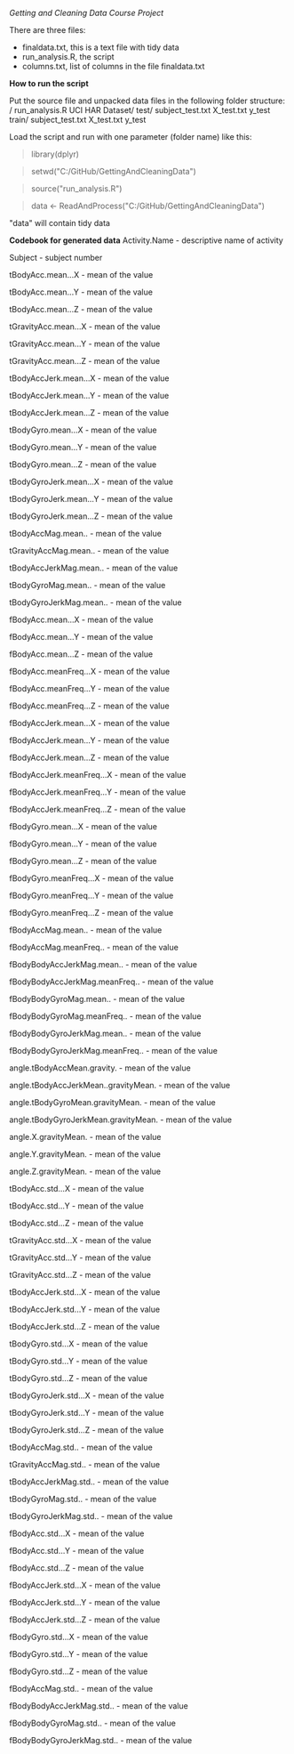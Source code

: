 *Getting and Cleaning Data Course Project*

There are three files:
- finaldata.txt, this is a text file with tidy data
- run_analysis.R, the script
- columns.txt, list of columns in the file finaldata.txt

**How to run the script**

Put the source file and unpacked data files in the following folder structure:
/
  run_analysis.R
  UCI HAR Dataset/
      test/
        subject_test.txt
        X_test.txt
        y_test
      train/
        subject_test.txt
        X_test.txt
        y_test

Load the script and run with one parameter (folder name) like this:

> library(dplyr)

> setwd("C:/GitHub/GettingAndCleaningData")

> source("run_analysis.R")

> data <- ReadAndProcess("C:/GitHub/GettingAndCleaningData")

"data" will contain tidy data

**Codebook for generated data**
Activity.Name - descriptive name of activity

Subject - subject number

tBodyAcc.mean...X - mean of the value

tBodyAcc.mean...Y - mean of the value


tBodyAcc.mean...Z - mean of the value

tGravityAcc.mean...X - mean of the value

tGravityAcc.mean...Y - mean of the value

tGravityAcc.mean...Z - mean of the value

tBodyAccJerk.mean...X - mean of the value

tBodyAccJerk.mean...Y - mean of the value

tBodyAccJerk.mean...Z - mean of the value

tBodyGyro.mean...X - mean of the value

tBodyGyro.mean...Y - mean of the value

tBodyGyro.mean...Z - mean of the value

tBodyGyroJerk.mean...X - mean of the value

tBodyGyroJerk.mean...Y - mean of the value

tBodyGyroJerk.mean...Z - mean of the value

tBodyAccMag.mean.. - mean of the value

tGravityAccMag.mean.. - mean of the value

tBodyAccJerkMag.mean.. - mean of the value

tBodyGyroMag.mean.. - mean of the value

tBodyGyroJerkMag.mean.. - mean of the value

fBodyAcc.mean...X - mean of the value

fBodyAcc.mean...Y - mean of the value

fBodyAcc.mean...Z - mean of the value

fBodyAcc.meanFreq...X - mean of the value

fBodyAcc.meanFreq...Y - mean of the value

fBodyAcc.meanFreq...Z - mean of the value

fBodyAccJerk.mean...X - mean of the value

fBodyAccJerk.mean...Y - mean of the value

fBodyAccJerk.mean...Z - mean of the value

fBodyAccJerk.meanFreq...X - mean of the value

fBodyAccJerk.meanFreq...Y - mean of the value

fBodyAccJerk.meanFreq...Z - mean of the value

fBodyGyro.mean...X - mean of the value

fBodyGyro.mean...Y - mean of the value

fBodyGyro.mean...Z - mean of the value

fBodyGyro.meanFreq...X - mean of the value

fBodyGyro.meanFreq...Y - mean of the value

fBodyGyro.meanFreq...Z - mean of the value

fBodyAccMag.mean.. - mean of the value

fBodyAccMag.meanFreq.. - mean of the value

fBodyBodyAccJerkMag.mean.. - mean of the value

fBodyBodyAccJerkMag.meanFreq.. - mean of the value

fBodyBodyGyroMag.mean.. - mean of the value

fBodyBodyGyroMag.meanFreq.. - mean of the value

fBodyBodyGyroJerkMag.mean.. - mean of the value

fBodyBodyGyroJerkMag.meanFreq.. - mean of the value

angle.tBodyAccMean.gravity. - mean of the value

angle.tBodyAccJerkMean..gravityMean. - mean of the value

angle.tBodyGyroMean.gravityMean. - mean of the value

angle.tBodyGyroJerkMean.gravityMean. - mean of the value

angle.X.gravityMean. - mean of the value

angle.Y.gravityMean. - mean of the value

angle.Z.gravityMean. - mean of the value

tBodyAcc.std...X - mean of the value

tBodyAcc.std...Y - mean of the value

tBodyAcc.std...Z - mean of the value

tGravityAcc.std...X - mean of the value

tGravityAcc.std...Y - mean of the value

tGravityAcc.std...Z - mean of the value

tBodyAccJerk.std...X - mean of the value

tBodyAccJerk.std...Y - mean of the value

tBodyAccJerk.std...Z - mean of the value

tBodyGyro.std...X - mean of the value


tBodyGyro.std...Y - mean of the value

tBodyGyro.std...Z - mean of the value

tBodyGyroJerk.std...X - mean of the value

tBodyGyroJerk.std...Y - mean of the value

tBodyGyroJerk.std...Z - mean of the value

tBodyAccMag.std.. - mean of the value

tGravityAccMag.std.. - mean of the value

tBodyAccJerkMag.std.. - mean of the value

tBodyGyroMag.std.. - mean of the value

tBodyGyroJerkMag.std.. - mean of the value

fBodyAcc.std...X - mean of the value

fBodyAcc.std...Y - mean of the value

fBodyAcc.std...Z - mean of the value

fBodyAccJerk.std...X - mean of the value

fBodyAccJerk.std...Y - mean of the value

fBodyAccJerk.std...Z - mean of the value

fBodyGyro.std...X - mean of the value

fBodyGyro.std...Y - mean of the value

fBodyGyro.std...Z - mean of the value

fBodyAccMag.std.. - mean of the value

fBodyBodyAccJerkMag.std.. - mean of the value

fBodyBodyGyroMag.std.. - mean of the value

fBodyBodyGyroJerkMag.std.. - mean of the value
